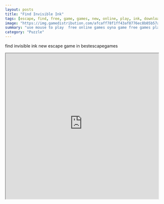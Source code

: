 ```yaml
---
layout: posts
title: "Find Invisible Ink"
tags: [escape, find, free, game, games, new, online, play, ink, download, invisible, free, online, games, oyna, game, free, games, play, play, games]
image: "https://img.gamedistribution.com/afcaff78f1ff43af8776ec8b05b57aea.jpg"
summary: "use mouse to play  free online games oyna game free games play play games"
category: "Puzzle"
---
```


find invisible ink new escape game in bestescapegames

<iframe width="100%" height="480px;" src="https://flash.gamedistribution.com?game=afcaff78f1ff43af8776ec8b05b57aea"></iframe>